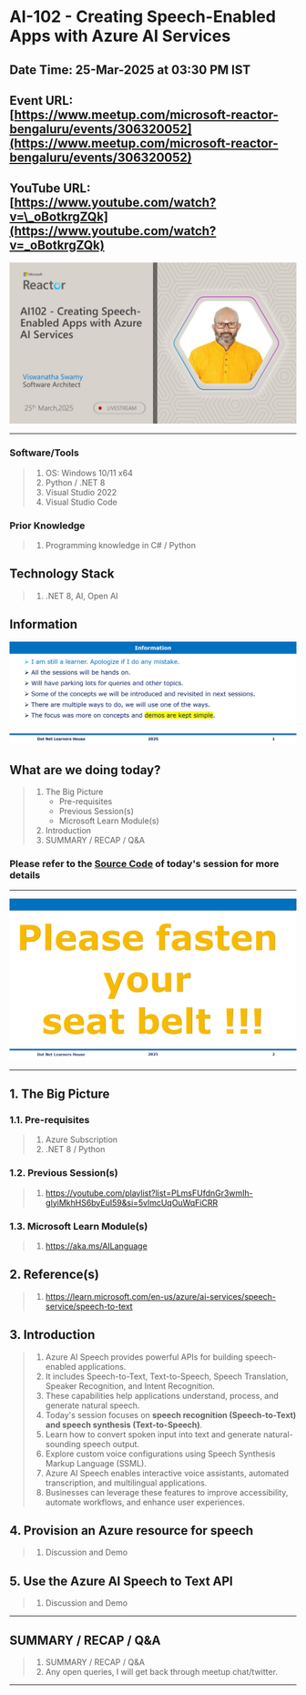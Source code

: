 # AI-102 - Creating Speech-Enabled Apps with Azure AI Services

## Date Time: 25-Mar-2025 at 03:30 PM IST

## Event URL: [https://www.meetup.com/microsoft-reactor-bengaluru/events/306320052](https://www.meetup.com/microsoft-reactor-bengaluru/events/306320052)

## YouTube URL: [https://www.youtube.com/watch?v=\_oBotkrgZQk](https://www.youtube.com/watch?v=_oBotkrgZQk)

![Viswanatha Swamy P K |150x150](./Documentation/Images/ViswanathaSwamyPK.PNG)

---

### Software/Tools

> 1. OS: Windows 10/11 x64
> 1. Python / .NET 8
> 1. Visual Studio 2022
> 1. Visual Studio Code

### Prior Knowledge

> 1. Programming knowledge in C# / Python

## Technology Stack

> 1. .NET 8, AI, Open AI

## Information

![Information | 100x100](../Documentation/Images/Information.PNG)

## What are we doing today?

> 1. The Big Picture
>    - Pre-requisites
>    - Previous Session(s)
>    - Microsoft Learn Module(s)
> 1. Introduction
> 1. SUMMARY / RECAP / Q&A

### Please refer to the [**Source Code**](https://github.com/Swamy-s-Tech-Skills-Academy/learn-ai-102-code) of today's session for more details

---

![Information | 100x100](../Documentation/Images/SeatBelt.PNG)

---

## 1. The Big Picture

### 1.1. Pre-requisites

> 1. Azure Subscription
> 1. .NET 8 / Python

### 1.2. Previous Session(s)

> 1. <https://youtube.com/playlist?list=PLmsFUfdnGr3wmIh-glyiMkhHS6byEuI59&si=5vlmcUqOuWqFiCRR>

### 1.3. Microsoft Learn Module(s)

> 1. <https://aka.ms/AILanguage>

## 2. Reference(s)

> 1. <https://learn.microsoft.com/en-us/azure/ai-services/speech-service/speech-to-text>

## 3. Introduction

> 1. Azure AI Speech provides powerful APIs for building speech-enabled applications.
> 1. It includes Speech-to-Text, Text-to-Speech, Speech Translation, Speaker Recognition, and Intent Recognition.
> 1. These capabilities help applications understand, process, and generate natural speech.
> 1. Today's session focuses on **speech recognition (Speech-to-Text) and speech synthesis (Text-to-Speech)**.
> 1. Learn how to convert spoken input into text and generate natural-sounding speech output.
> 1. Explore custom voice configurations using Speech Synthesis Markup Language (SSML).
> 1. Azure AI Speech enables interactive voice assistants, automated transcription, and multilingual applications.
> 1. Businesses can leverage these features to improve accessibility, automate workflows, and enhance user experiences.

## 4. Provision an Azure resource for speech

> 1. Discussion and Demo

## 5. Use the Azure AI Speech to Text API

> 1. Discussion and Demo



---

## SUMMARY / RECAP / Q&A

> 1. SUMMARY / RECAP / Q&A
> 2. Any open queries, I will get back through meetup chat/twitter.

---
